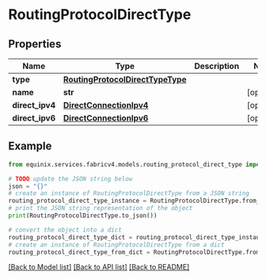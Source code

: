 # RoutingProtocolDirectType


## Properties

Name | Type | Description | Notes
------------ | ------------- | ------------- | -------------
**type** | [**RoutingProtocolDirectTypeType**](RoutingProtocolDirectTypeType.md) |  | 
**name** | **str** |  | [optional] 
**direct_ipv4** | [**DirectConnectionIpv4**](DirectConnectionIpv4.md) |  | [optional] 
**direct_ipv6** | [**DirectConnectionIpv6**](DirectConnectionIpv6.md) |  | [optional] 

## Example

```python
from equinix.services.fabricv4.models.routing_protocol_direct_type import RoutingProtocolDirectType

# TODO update the JSON string below
json = "{}"
# create an instance of RoutingProtocolDirectType from a JSON string
routing_protocol_direct_type_instance = RoutingProtocolDirectType.from_json(json)
# print the JSON string representation of the object
print(RoutingProtocolDirectType.to_json())

# convert the object into a dict
routing_protocol_direct_type_dict = routing_protocol_direct_type_instance.to_dict()
# create an instance of RoutingProtocolDirectType from a dict
routing_protocol_direct_type_from_dict = RoutingProtocolDirectType.from_dict(routing_protocol_direct_type_dict)
```
[[Back to Model list]](../README.md#documentation-for-models) [[Back to API list]](../README.md#documentation-for-api-endpoints) [[Back to README]](../README.md)


